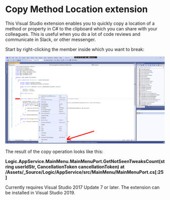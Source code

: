 # Copy Method Location extension

This Visual Studio extension enables you to quickly copy a location of a method or property in C# to the clipboard which you can share with your colleagues.
This is useful when you do a lot of code reviews and communicate in Slack, or other messenger.

Start by right-clicking the member inside which you want to break:

![Context menu screenshot](resources/context-menu.png)

The result of the copy operation looks like this:

**Logic.AppService.MainMenu.MainMenuPort.GetNotSeenTweaksCount(string userIdStr, CancellationToken cancellationToken)
at /Assets/_Source/Logic/AppService/src/MainMenu/MainMenuPort.cs[:25]**

Currently requires Visual Studio 2017 Update 7 or later. The extension can be installed in Visual Studio 2019.
